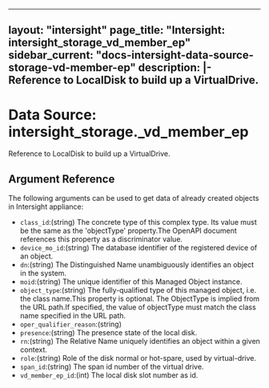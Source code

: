 
---
layout: "intersight"
page_title: "Intersight: intersight_storage_vd_member_ep"
sidebar_current: "docs-intersight-data-source-storage-vd-member-ep"
description: |-
Reference to LocalDisk to build up a VirtualDrive.
---

# Data Source: intersight_storage._vd_member_ep
Reference to LocalDisk to build up a VirtualDrive.
## Argument Reference
The following arguments can be used to get data of already created objects in Intersight appliance:
* `class_id`:(string) The concrete type of this complex type. Its value must be the same as the 'objectType' property.The OpenAPI document references this property as a discriminator value. 
* `device_mo_id`:(string) The database identifier of the registered device of an object. 
* `dn`:(string) The Distinguished Name unambiguously identifies an object in the system. 
* `moid`:(string) The unique identifier of this Managed Object instance. 
* `object_type`:(string) The fully-qualified type of this managed object, i.e. the class name.This property is optional. The ObjectType is implied from the URL path.If specified, the value of objectType must match the class name specified in the URL path. 
* `oper_qualifier_reason`:(string)
* `presence`:(string) The presence state of the local disk. 
* `rn`:(string) The Relative Name uniquely identifies an object within a given context. 
* `role`:(string) Role of the disk normal or hot-spare, used by virtual-drive. 
* `span_id`:(string) The span id number of the virtual drive. 
* `vd_member_ep_id`:(int) The local disk slot number as id. 
